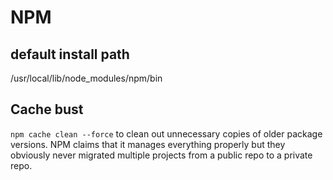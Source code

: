 # NPM

## default install path

/usr/local/lib/node_modules/npm/bin

## Cache bust
`npm cache clean --force` to clean out unnecessary copies of older package versions. NPM claims that it manages everything properly but they obviously never migrated multiple projects from a public repo to a private repo.

